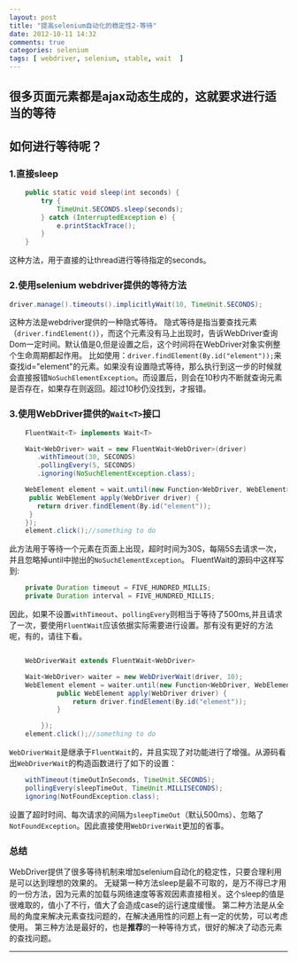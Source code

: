 ```yaml
---
layout: post
title: "提高selenium自动化的稳定性2-等待"
date: 2012-10-11 14:32
comments: true
categories: selenium
tags: [ webdriver, selenium, stable, wait  ]
---
```

## 很多页面元素都是ajax动态生成的，这就要求进行适当的等待
## 如何进行等待呢？
### 1.直接sleep
```java
	public static void sleep(int seconds) {
		try {
			TimeUnit.SECONDS.sleep(seconds);
		} catch (InterruptedException e) {
			e.printStackTrace();
		}
	}
```
这种方法，用于直接的让thread进行等待指定的seconds。
<!--more-->
### 2.使用selenium webdriver提供的等待方法

```java
driver.manage().timeouts().implicitlyWait(10, TimeUnit.SECONDS);
```
这种方法是webdriver提供的一种隐式等待。
隐式等待是指当要查找元素（`driver.findElement()`），而这个元素没有马上出现时，告诉WebDriver查询Dom一定时间。默认值是0,但是设置之后，这个时间将在WebDriver对象实例整个生命周期都起作用。
比如使用：`driver.findElement(By.id("element"));`来查找id="element"的元素。如果没有设置隐式等待，那么执行到这一步的时候就会直接报错`NoSuchElementException`。而设置后，则会在10秒内不断就查询元素是否存在，如果存在则返回。超过10秒仍没找到，才报错。
### 3.使用WebDriver提供的`Wait<T>`接口
```java
	FluentWait<T> implements Wait<T>

	Wait<WebDriver> wait = new FluentWait<WebDriver>(driver)
       .withTimeout(30, SECONDS)
       .pollingEvery(5, SECONDS)
       .ignoring(NoSuchElementException.class);

   	WebElement element = wait.until(new Function<WebDriver, WebElement>() {
     public WebElement apply(WebDriver driver) {
       return driver.findElement(By.id("element"));
     }
   	});
	element.click();//something to do
```
此方法用于等待一个元素在页面上出现，超时时间为30S，每隔5S去请求一次，并且忽略掉until中抛出的`NoSuchElementException`。
FluentWait的源码中这样写到:

```java
	private Duration timeout = FIVE_HUNDRED_MILLIS;
	private Duration interval = FIVE_HUNDRED_MILLIS;
```
因此，如果不设置`withTimeout`、`pollingEvery`则相当于等待了500ms,并且请求了一次，要使用`FluentWait`应该依据实际需要进行设置。那有没有更好的方法呢，有的，请往下看。

```java

	WebDriverWait extends FluentWait<WebDriver>

	Wait<WebDriver> waiter = new WebDriverWait(driver, 10);
	WebElement element = waiter.until(new Function<WebDriver, WebElement>() {
			public WebElement apply(WebDriver driver) {
				return driver.findElement(By.id("element"));
			}

		});
	element.click();//something to do
```
`WebDriverWait`是继承于`FluentWait`的，并且实现了对功能进行了增强。从源码看出`WebDriverWait`的构造函数进行了如下的设置：

```java
	withTimeout(timeOutInSeconds, TimeUnit.SECONDS);
    pollingEvery(sleepTimeOut, TimeUnit.MILLISECONDS);
    ignoring(NotFoundException.class);
```
设置了超时时间、每次请求的间隔为`sleepTimeOut`（默认500ms）、忽略了`NotFoundException`。因此直接使用`WebDriverWait`更加的省事。

### 总结
WebDriver提供了很多等待机制来增加selenium自动化的稳定性，只要合理利用是可以达到理想的效果的。
无疑第一种方法sleep是最不可取的，是万不得已才用的一份方法，因为元素的加载与网络速度等客观因素直接相关。这个sleep的值是很难取的，值小了不行，值大了会造成case的运行速度缓慢。
第二种方法是从全局的角度来解决元素查找问题的，在解决通用性的问题上有一定的优势，可以考虑使用。
第三种方法是最好的，也是**推荐**的一种等待方式，很好的解决了动态元素的查找问题。

---
